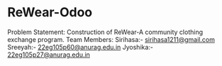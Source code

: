 # ReWear-Odoo
Problem Statement:
Construction of ReWear-A community clothing exchange program.
Team Members:
Sirihasa:- sirihasa1211@gmail.com
Sreeyah:- 22eg105p60@anurag.edu.in
Jyoshika:- 22eg105p27@anurag.edu.in
